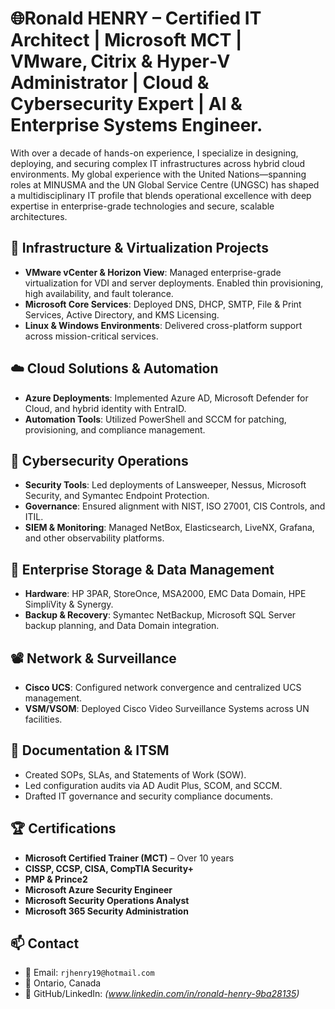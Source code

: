 
# 🌐Ronald HENRY – Certified IT Architect | Microsoft MCT | VMware, Citrix & Hyper‑V Administrator | Cloud & Cybersecurity Expert | AI & Enterprise Systems Engineer.

With over a decade of hands-on experience, I specialize in designing, deploying, and securing complex IT infrastructures across hybrid cloud environments. My global experience with the United Nations—spanning roles at MINUSMA and the UN Global Service Centre (UNGSC) has shaped a multidisciplinary IT profile that blends operational excellence with deep expertise in enterprise-grade technologies and secure, scalable architectures.

## 🔧 Infrastructure & Virtualization Projects
- **VMware vCenter & Horizon View**: Managed enterprise-grade virtualization for VDI and server deployments. Enabled thin provisioning, high availability, and fault tolerance.
- **Microsoft Core Services**: Deployed DNS, DHCP, SMTP, File & Print Services, Active Directory, and KMS Licensing.
- **Linux & Windows Environments**: Delivered cross-platform support across mission-critical services.

## ☁️ Cloud Solutions & Automation
- **Azure Deployments**: Implemented Azure AD, Microsoft Defender for Cloud, and hybrid identity with EntraID.
- **Automation Tools**: Utilized PowerShell and SCCM for patching, provisioning, and compliance management.

## 🔐 Cybersecurity Operations
- **Security Tools**: Led deployments of Lansweeper, Nessus, Microsoft Security, and Symantec Endpoint Protection.
- **Governance**: Ensured alignment with NIST, ISO 27001, CIS Controls, and ITIL.
- **SIEM & Monitoring**: Managed NetBox, Elasticsearch, LiveNX, Grafana, and other observability platforms.

## 💾 Enterprise Storage & Data Management
- **Hardware**: HP 3PAR, StoreOnce, MSA2000, EMC Data Domain, HPE SimpliVity & Synergy.
- **Backup & Recovery**: Symantec NetBackup, Microsoft SQL Server backup planning, and Data Domain integration.

## 📽️ Network & Surveillance
- **Cisco UCS**: Configured network convergence and centralized UCS management.
- **VSM/VSOM**: Deployed Cisco Video Surveillance Systems across UN facilities.

## 📘 Documentation & ITSM
- Created SOPs, SLAs, and Statements of Work (SOW).
- Led configuration audits via AD Audit Plus, SCOM, and SCCM.
- Drafted IT governance and security compliance documents.

## 🏆 Certifications
- **Microsoft Certified Trainer (MCT)** – Over 10 years
- **CISSP, CCSP, CISA, CompTIA Security+**
- **PMP & Prince2**
- **Microsoft Azure Security Engineer**
- **Microsoft Security Operations Analyst**
- **Microsoft 365 Security Administration**

## 📫 Contact
- 📧 Email: `rjhenry19@hotmail.com`
- 📍 Ontario, Canada
- 🔗 GitHub/LinkedIn: *(www.linkedin.com/in/ronald-henry-9ba28135)*
